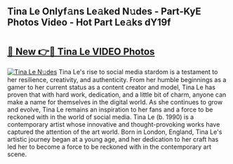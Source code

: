 ## Tina Le Onlyf𝚊ns Le𝚊ked N𝚞des - Part-KyE Photos Video - Hot Part Le𝚊ks dY19f

# <h2><a href="http://ac13566.deff.icu/?id=Tina+Le">🔗 New 👉🔴 Tina Le VIDEO Photos</a></h2>

[![Tina Le N𝚞des](https://i.imgur.com/rIISA9y.gif)](http://ac13566.deff.icu/?id=Tina+Le)
Tina Le's rise to social media stardom is a testament to her resilience, creativity, and authenticity. From her humble beginnings as a gamer to her current status as a content creator and model, Tina Le has proven that with hard work, dedication, and a little bit of charm, anyone can make a name for themselves in the digital world. As she continues to grow and evolve, Tina Le remains an inspiration to her fans and a force to be reckoned with in the world of social media. Tina Le (b. 1990) is a contemporary artist whose innovative and thought-provoking works have captured the attention of the art world. Born in London, England, Tina Le's artistic journey began at a young age, and her dedication to her craft has led her to become a force to be reckoned with in the contemporary art scene.
